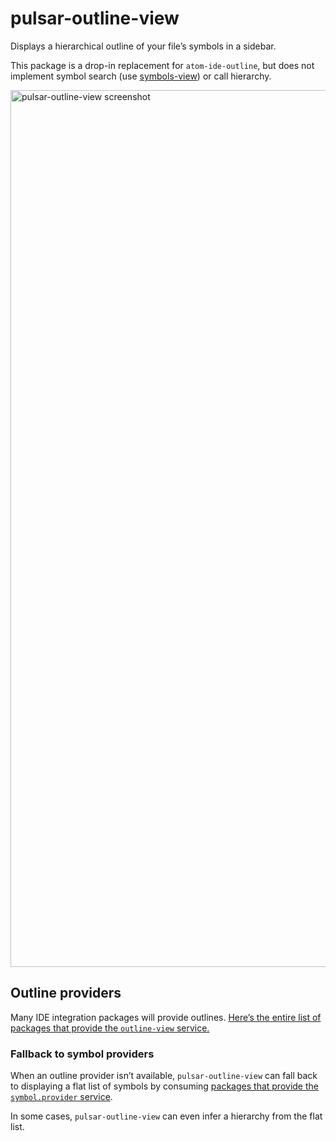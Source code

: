 # pulsar-outline-view

Displays a hierarchical outline of your file’s symbols in a sidebar.

This package is a drop-in replacement for `atom-ide-outline`, but does not implement symbol search (use [symbols-view][]) or call hierarchy.

<img width="1403" alt="pulsar-outline-view screenshot" src="https://github.com/savetheclocktower/pulsar-outline-view/assets/3450/0250ec54-80ac-461d-a718-f9548ed41c47">


## Outline providers

Many IDE integration packages will provide outlines. [Here’s the entire list of packages that provide the `outline-view` service.](https://web.pulsar-edit.dev/packages?service=outline-view&serviceType=provided)

### Fallback to symbol providers

When an outline provider isn’t available, `pulsar-outline-view` can fall back to displaying a flat list of symbols by consuming [packages that provide the  `symbol.provider` service](https://web.pulsar-edit.dev/packages?service=symbol.provider&serviceType=provided).

In some cases, `pulsar-outline-view` can even infer a hierarchy from the flat list.


[symbols-view]: https://web.pulsar-edit.dev/packages/symbols-view
